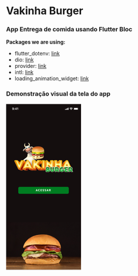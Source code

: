 # Vakinha Burger 
### App Entrega de comida usando Flutter Bloc 


**Packages we are using:**

- flutter_dotenv: [link](https://pub.dev/packages/flutter_dotenv)
- dio: [link](https://pub.dev/packages/dio)
- provider: [link](https://pub.dev/packages/provider)
- intl: [link](https://pub.dev/packages/intl)
- loading_animation_widget: [link](https://pub.dev/packages/loading_animation_widget)

### Demonstração visual da tela do app

![App UI](prints/01.png)
